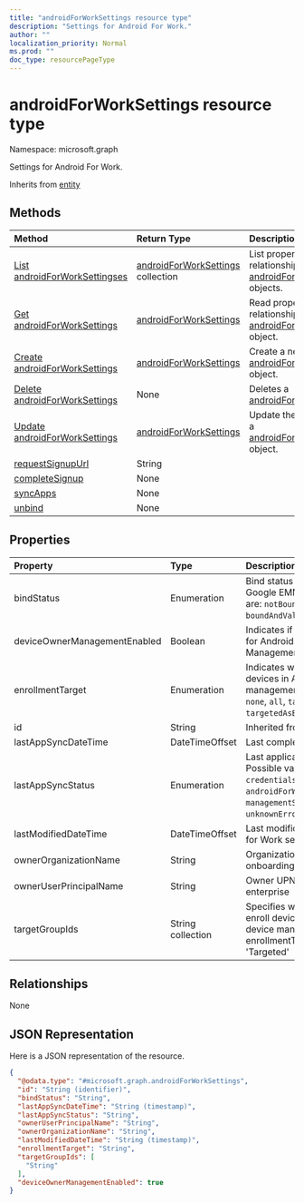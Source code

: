```yaml
---
title: "androidForWorkSettings resource type"
description: "Settings for Android For Work."
author: ""
localization_priority: Normal
ms.prod: ""
doc_type: resourcePageType
---
```


# androidForWorkSettings resource type


Namespace: microsoft.graph

Settings for Android For Work.


Inherits from [entity](../resources/entity.md)

## Methods
|Method|Return Type|Description|
|:---|:---|:---|
|[List androidForWorkSettingses](../api/androidforworksettings-list.md)|[androidForWorkSettings](../resources/androidforworksettings.md) collection|List properties and relationships of the [androidForWorkSettings](../resources/androidforworksettings.md) objects.|
|[Get androidForWorkSettings](../api/androidforworksettings-get.md)|[androidForWorkSettings](../resources/androidforworksettings.md)|Read properties and relationships of the [androidForWorkSettings](../resources/androidforworksettings.md) object.|
|[Create androidForWorkSettings](../api/androidforworksettings-create.md)|[androidForWorkSettings](../resources/androidforworksettings.md)|Create a new [androidForWorkSettings](../resources/androidforworksettings.md) object.|
|[Delete androidForWorkSettings](../api/androidforworksettings-delete.md)|None|Deletes a [androidForWorkSettings](../resources/androidforworksettings.md).|
|[Update androidForWorkSettings](../api/androidforworksettings-update.md)|[androidForWorkSettings](../resources/androidforworksettings.md)|Update the properties of a [androidForWorkSettings](../resources/androidforworksettings.md) object.|
|[requestSignupUrl](../api/androidforworksettings-requestsignupurl.md)|String||
|[completeSignup](../api/androidforworksettings-completesignup.md)|None||
|[syncApps](../api/androidforworksettings-syncapps.md)|None||
|[unbind](../api/androidforworksettings-unbind.md)|None||

## Properties
|Property|Type|Description|
|:---|:---|:---|
|bindStatus|Enumeration|Bind status of the tenant with the Google EMM API. Possible values are: `notBound`, `bound`, `boundAndValidated`, `unbinding`.|
|deviceOwnerManagementEnabled|Boolean|Indicates if this account is flighting for Android Device Owner Management with CloudDPC.|
|enrollmentTarget|Enumeration|Indicates which users can enroll devices in Android for Work device management. Possible values are: `none`, `all`, `targeted`, `targetedAsEnrollmentRestrictions`.|
|id|String| Inherited from [entity](../resources/entity.md)|
|lastAppSyncDateTime|DateTimeOffset|Last completion time for app sync|
|lastAppSyncStatus|Enumeration|Last application sync result. Possible values are: `success`, `credentialsNotValid`, `androidForWorkApiError`, `managementServiceError`, `unknownError`, `none`.|
|lastModifiedDateTime|DateTimeOffset|Last modification time for Android for Work settings|
|ownerOrganizationName|String|Organization name used when onboarding Android for Work|
|ownerUserPrincipalName|String|Owner UPN that created the enterprise|
|targetGroupIds|String collection|Specifies which AAD groups can enroll devices in Android for Work device management if enrollmentTarget is set to 'Targeted'|

## Relationships
None

## JSON Representation
Here is a JSON representation of the resource.
<!-- {
  "blockType": "resource",
  "keyProperty": "id",
  "@odata.type": "microsoft.graph.androidForWorkSettings",
  "baseType": "microsoft.graph.entity",
  "openType": false
}
-->
``` json
{
  "@odata.type": "#microsoft.graph.androidForWorkSettings",
  "id": "String (identifier)",
  "bindStatus": "String",
  "lastAppSyncDateTime": "String (timestamp)",
  "lastAppSyncStatus": "String",
  "ownerUserPrincipalName": "String",
  "ownerOrganizationName": "String",
  "lastModifiedDateTime": "String (timestamp)",
  "enrollmentTarget": "String",
  "targetGroupIds": [
    "String"
  ],
  "deviceOwnerManagementEnabled": true
}
```

